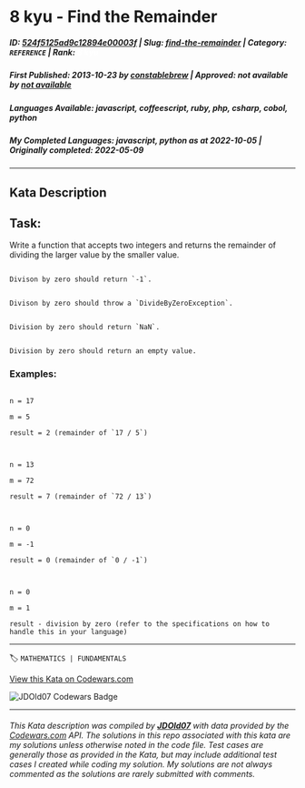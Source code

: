# 8 kyu - Find the Remainder

##### **ID**: [524f5125ad9c12894e00003f](https://www.codewars.com/kata/524f5125ad9c12894e00003f) | **Slug**: [find-the-remainder](https://www.codewars.com/kata/524f5125ad9c12894e00003f) | **Category**: `REFERENCE` | **Rank**: <span style="color:white">8 kyu</span>

##### **First Published**: 2013-10-23 ***by*** [constablebrew](https://www.codewars.com/users/constablebrew) | **Approved**: *not available* ***by*** [*not available*](*https://www.codewars.com*)

##### **Languages Available**: javascript, coffeescript, ruby, php, csharp, cobol, python

##### **My Completed Languages**: javascript, python ***as at*** 2022-10-05 | **Originally completed**: 2022-05-09

---

## Kata Description


## Task:



Write a function that accepts two integers and returns the remainder of dividing the larger value by the smaller value.



```if:cobol

Divison by zero should return `-1`. 

```



```if:csharp

Divison by zero should throw a `DivideByZeroException`. 

```



```if:coffeescript,javascript

Division by zero should return `NaN`.

```



```if:php,python,ruby

Division by zero should return an empty value.

```



### Examples:



```

n = 17

m = 5

result = 2 (remainder of `17 / 5`)



n = 13

m = 72

result = 7 (remainder of `72 / 13`)



n = 0

m = -1

result = 0 (remainder of `0 / -1`)



n = 0

m = 1

result - division by zero (refer to the specifications on how to handle this in your language)

```

---


🏷 `MATHEMATICS | FUNDAMENTALS`


[View this Kata on Codewars.com](https://www.codewars.com/kata/524f5125ad9c12894e00003f)

![](https://www.codewars.com/users/jdold07/badges/large "JDOld07 Codewars Badge")

---

###### *This Kata description was compiled by [**JDOld07**](https://tpstech.dev) with data provided by the [Codewars.com](https://www.codewars.com) API.  The solutions in this repo associated with this kata are my solutions unless otherwise noted in the code file.  Test cases are generally those as provided in the Kata, but may include additional test cases I created while coding my solution.  My solutions are not always commented as the solutions are rarely submitted with comments.*
